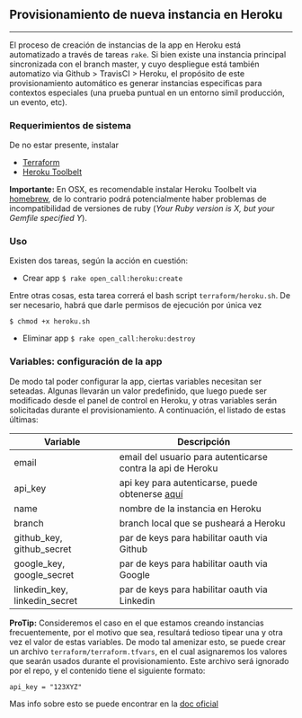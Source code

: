 ## Provisionamiento de nueva instancia en Heroku
---
El proceso de creación de instancias de la app en Heroku está automatizado a través de tareas `rake`. Si bien existe una instancia principal sincronizada con el branch master, y cuyo despliegue está también automatizo via Github > TravisCI > Heroku, el propósito de este provisionamiento automático es generar instancias especificas para contextos especiales (una prueba puntual en un entorno simil producción, un evento, etc).

### Requerimientos de sistema

De no estar presente, instalar 
  * [Terraform](https://www.terraform.io/)
  * [Heroku Toolbelt](https://toolbelt.heroku.com/)

  **Importante:** En OSX, es recomendable instalar Heroku Toolbelt via [homebrew](http://brew.sh/), de lo contrario podrá potencialmente haber problemas de incompatibilidad de versiones de ruby (_Your Ruby version is X, but your Gemfile specified Y_).

### Uso

  Existen dos tareas, según la acción en cuestión:

  * Crear app
  `$ rake open_call:heroku:create`

  Entre otras cosas, esta tarea correrá el bash script `terraform/heroku.sh`. De ser necesario, habrá que darle permisos de ejecución por única vez

  `$ chmod +x heroku.sh`

  * Eliminar app
  `$ rake open_call:heroku:destroy`

### Variables: configuración de la app

  De modo tal poder configurar la app, ciertas variables necesitan ser seteadas. Algunas llevarán un valor predefinido, que luego puede ser modificado desde el panel de control en Heroku, y otras variables serán solicitadas durante el provisionamiento. A continuación, el listado de estas últimas:

  Variable | Descripción
  ------------------ | -------------
  email | email del usuario para autenticarse contra la api de Heroku
  api_key | api key para autenticarse, puede obtenerse [aquí](https://dashboard.heroku.com/account)
  name | nombre de la instancia en Heroku
  branch | branch local que se pusheará a Heroku 
  github_key, github_secret | par de keys para habilitar oauth via Github
  google_key, google_secret | par de keys para habilitar oauth via Google
  linkedin_key, linkedin_secret | par de keys para habilitar oauth via Linkedin

  **ProTip:** 
  Consideremos el caso en el que estamos creando instancias frecuentemente, por el motivo que sea, resultará tedioso tipear una y otra vez el valor de estas variables. De modo tal amenizar esto, se puede crear un archivo `terraform/terraform.tfvars`, en el cual asignaremos los valores que searán usados durante el provisionamiento. Este archivo será ignorado por el repo, y el contenido tiene el siguiente formato:

  `api_key = "123XYZ"`

  Mas info sobre esto se puede encontrar en la [doc oficial](https://www.terraform.io/intro/getting-started/variables.html)
